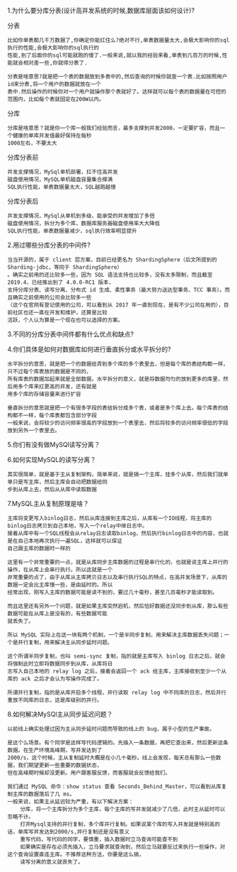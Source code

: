 1.为什么要分库分表(设计高并发系统的时候,数据库层面该如何设计)?

分表

    比如你单表都几千万数据了,你确定你能扛住么?绝对不行,单表数据量太大,会极大影响你的sql执行的性能,会极大影响你的sql执行的
    性能,到了后面你的sql可能就跑的慢了.一般来说,就以我的经验来看,单表到几百万的时候,性能就会相对差一些,你就得分表了.

    分表是啥意思?就是把一个表的数据放到多表中的,然后查询的时候你就查一个表.比如按照用户id来分表,将一个用户的数据就放在一个
    表中.然后操作的时候你对一个用户就操作那个表就好了。这样就可以每个表的数据量在可控的范围内，比如每个表就固定在200W以内。

分库  

    分库是啥意思？就是你一个库一般我们经验而言，最多支撑到并发2000，一定要扩容，而且一个健康的单库并发值最好保持在每秒
    1000左右，不要太大

分库分表前

    并发支撑情况，MySql单机部署，扛不住高并发
    磁盘使用情况，MySQL单机磁盘容量集合撑满
    SQL执行性能，单表数据量太大，SQL越跑越慢

分库分表后

    并发支撑情况，MySql从单机到多级，能承受的并发增加了多倍
    磁盘使用情况，拆分为多个库，数据库服务器磁盘使用率大大降低
    SQL执行性能，单表数据量减少，sql执行效率明显提升

2.用过哪些分库分表的中间件?

    当当开源的，属于 client 层方案，目前已经更名为 ShardingSphere（后文所提到的 Sharding-jdbc，等同于 ShardingSphere）
    。确实之前用的还比较多一些，因为 SQL 语法支持也比较多，没有太多限制，而且截至 2019.4，已经推出到了 4.0.0-RC1 版本，
    支持分库分表、读写分离、分布式 id 生成、柔性事务（最大努力送达型事务、TCC 事务）。而且确实之前使用的公司会比较多一些
    （这个在官网有登记使用的公司，可以看到从 2017 年一直到现在，是有不少公司在用的），目前社区也还一直在开发和维护，还算是比较
    活跃，个人认为算是一个现在也可以选择的方案。
3.不同的分库分表中间件都有什么优点和缺点?

4.你们具体是如何对数据库如何进行垂直拆分或水平拆分的?

    水平拆分的意思，就是把一个的数据给弄到多个库的多个表里去，但是每个库的表结构都一样，只不过每个库表放的数据是不同的，
    所有库表的数据加起来就是全部数据。水平拆分的意义，就是将数据均匀的放到更多的库里，然后用多个库来扛更高的并发，还有就是
    用多个库的存储容量来进行扩容
    
    垂直拆分的意思就是把一个有很多字段的表给拆分成多个表，或者是多个库上去。每个库表的结构都不一样，每个库表都包含部分字段
    一般来说，会将较少的访问频率很高的字段放到一个表里去，然后将较多的访问频率很低的字段放到另外一个表里去。

5.你们有没有做MySQl读写分离？



6.如何实现MySQL的读写分离？

    其实很简单，就是基于主从复制架构，简单来说，就是搞一个主库，挂多个从库，然后我们就单单只是写主库，然后主库会自动把数据给同
    步到从库上去，然后从从库中读取数据


7.MySQL主从复制原理是啥？

    主库将变更写入binlog日志，然后从库连接到主库之后，从库有一个IO线程，将主库的binlog日志拷贝到自己本地，写入一个relay中继日志中。
    接着从库中有一个SQL线程会从relay日志读取binlog，然后执行binlog日志中的内容，也就是在自己本地再次执行一遍SQL，这样就可以保证
    自己跟主库的数据时一样的
    
    这里有一个非常重要的一点，就是从库同步主库数据的过程是串行化的，也就是说主库上并行的操作，在从库上会串行执行。所以这就是一个
    非常重要的点了，由于从库从主库拷贝日志以及串行执行SQL的特点，在高并发场景下，从库的数据一定会比主库慢一些，是由延时的。所以
    经常出现，刚写入主库的数据可能是读不到的，要过几十毫秒，甚至几百毫秒才能读取到。

    而且这里还有另外一个问题，就是如果主库突然宕机，然后恰好数据还没同步到从库，那么有些数据可能在从库上是没有的，有些数据可能
    就丢失了。

    所以 MySQL 实际上在这一块有两个机制，一个是半同步复制，用来解决主库数据丢失问题；一个是并行复制，用来解决主从同步延时问题。
    
    这个所谓半同步复制，也叫 semi-sync 复制，指的就是主库写入 binlog 日志之后，就会将强制此时立即将数据同步到从库，从库将日
    志写入自己本地的 relay log 之后，接着会返回一个 ack 给主库，主库接收到至少一个从库的 ack 之后才会认为写操作完成了。
    
    所谓并行复制，指的是从库开启多个线程，并行读取 relay log 中不同库的日志，然后并行重放不同库的日志，这是库级别的并行。
8.如何解决MySQl主从同步延迟问题？

    以前线上确实处理过因为主从同步延时问题而导致的线上的 bug，属于小型的生产事故。

    是这个么场景。有个同学是这样写代码逻辑的。先插入一条数据，再把它查出来，然后更新这条数据。在生产环境高峰期，写并发达到了 
    2000/s，这个时候，主从复制延时大概是在小几十毫秒。线上会发现，每天总有那么一些数据，我们期望更新一些重要的数据状态，
    但在高峰期时候却没更新。用户跟客服反馈，而客服就会反馈给我们。
    
    我们通过 MySQL 命令：show status 查看 Seconds_Behind_Master，可以看到从库复制主库的数据落后了几 ms。
    一般来说，如果主从延迟较为严重，有以下解决方案：
        分库，将一个主库拆分为多个主库，每个主库的写并发就减少了几倍，此时主从延时可以忽略不计。
        打开Mysql支持的并行复制，多个库并行复制。如果说某个库的写入并发就是特别高的话，单库写并发达到2000/s,并行复制还是没有意义
        重写代码，写代码的同学，要慎重，插入数据时立马查询可能查不到
        如果确实是存在必须先插入，立马要求就查询到，然后立马就要反过来执行一些操作，对这个查询设置直连主库。不推荐这种方法，你要是这么搞，
        读写分离的意义就丧失了。          